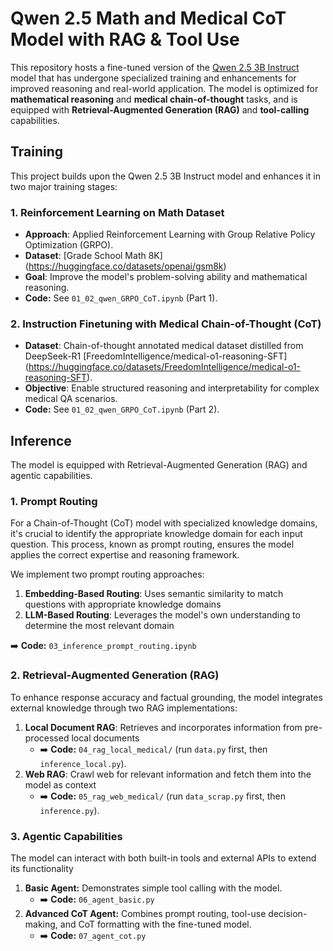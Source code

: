 # Qwen 2.5 Math and Medical CoT Model with RAG & Tool Use

This repository hosts a fine-tuned version of the [Qwen 2.5 3B Instruct](https://huggingface.co/Qwen) model that has undergone specialized training and enhancements for improved reasoning and real-world application. The model is optimized for **mathematical reasoning** and **medical chain-of-thought** tasks, and is equipped with **Retrieval-Augmented Generation (RAG)** and **tool-calling** capabilities.

## Training

This project builds upon the Qwen 2.5 3B Instruct model and enhances it in two major training stages:

### 1. Reinforcement Learning on Math Dataset
- **Approach**: Applied Reinforcement Learning with Group Relative Policy Optimization (GRPO).
- **Dataset**: [Grade School Math 8K] (https://huggingface.co/datasets/openai/gsm8k)
- **Goal**: Improve the model's problem-solving ability and mathematical reasoning.
-  **Code:** See `01_02_qwen_GRPO_CoT.ipynb` (Part 1).

### 2. Instruction Finetuning with Medical Chain-of-Thought (CoT)
- **Dataset**: Chain-of-thought annotated medical dataset distilled from DeepSeek-R1 [FreedomIntelligence/medical-o1-reasoning-SFT] (https://huggingface.co/datasets/FreedomIntelligence/medical-o1-reasoning-SFT).
- **Objective**: Enable structured reasoning and interpretability for complex medical QA scenarios.
-  **Code:** See `01_02_qwen_GRPO_CoT.ipynb` (Part 2).



## Inference
The model is equipped with Retrieval-Augmented Generation (RAG) and agentic capabilities.

### 1. Prompt Routing
For a Chain-of-Thought (CoT) model with specialized knowledge domains, it's crucial to identify the appropriate knowledge domain for each input question. This process, known as prompt routing, ensures the model applies the correct expertise and reasoning framework.

We implement two prompt routing approaches:
1. **Embedding-Based Routing**: Uses semantic similarity to match questions with appropriate knowledge domains
2. **LLM-Based Routing**: Leverages the model's own understanding to determine the most relevant domain

➡️ **Code:** `03_inference_prompt_routing.ipynb`


### 2. Retrieval-Augmented Generation (RAG)
To enhance response accuracy and factual grounding, the model integrates external knowledge through two RAG implementations:

1. **Local Document RAG**: Retrieves and incorporates information from pre-processed local documents
    *   ➡️ **Code:** `04_rag_local_medical/` (run `data.py` first, then `inference_local.py`).
2. **Web RAG**: Crawl web for relevant information and fetch them into the model as context
    *   ➡️ **Code:** `05_rag_web_medical/` (run `data_scrap.py` first, then `inference.py`).

### 3. Agentic Capabilities
The model can interact with both built-in tools and external APIs to extend its functionality
1. **Basic Agent:** Demonstrates simple tool calling with the model.
    *   ➡️ **Code:** `06_agent_basic.py`
2. **Advanced CoT Agent:** Combines prompt routing, tool-use decision-making, and CoT formatting with the fine-tuned model.
    *   ➡️ **Code:** `07_agent_cot.py`
